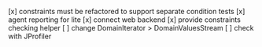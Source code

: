 [x] constraints must be refactored to support separate condition tests
[x] agent reporting for lite
[x] connect web backend
[x] provide constraints checking helper
[ ] change DomainIterator > DomainValuesStream 
[ ] check with JProfiler
